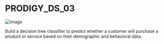 # PRODIGY_DS_03
![image](https://github.com/user-attachments/assets/d35a9db6-3890-4edc-8793-873902d6a30d)

 Build a decision tree classifier to predict whether a customer will purchase a product or service based on their demographic and behavioral data.
